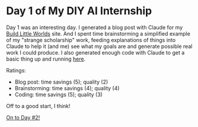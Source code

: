 # Day 1 of My DIY AI Internship

Day 1 was an interesting day. I generated a blog post with Claude for my [Build Little Worlds](https://www.buildlittleworlds.com/) site. And I spent time brainstorming a simplified example of my "strange scholarship" work, feeding explanations of things into Claude to help it (and me) see what my goals are and generate possible real work I could produce. I also generated enough code with Claude to get a basic thing up and running [here](#).

Ratings:

- Blog post: time savings (5); quality (2)
- Brainstorming: time savings (4); quality (4)
- Coding: time savings (5); quality (3)

Off to a good start, I think!

[On to Day #2!](day-2.md)
